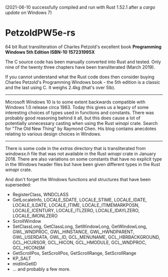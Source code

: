 (2021-06-10 successfully compiled and run with Rust 1.52.1 after a *cargo update* on Windows 7)

# PetzoldPW5e-rs
64 bit Rust transliteration of Charles Petzold's excellent book **Programming Windows 
5th Edition ISBN-10 157231995X**

The C source code has been manually converted into Rust and tested. 
Only nine of the twenty three chapters have been transliterated (March 2019).

If you cannot understand what the Rust code does then consider buying Charles Petzold's 
Programming Windows book - the 5th edition is a classic and the last using C.
It weighs 2.4kg (that's over 5lb).

---

Microsoft Windows 10 is to some extent backwards compatible with Windows 1.0 release 
circa 1983. Today this gives us a legacy of some interesting choices of types used 
in functions and constants. There was probably good reasoning behind it all,
but this does cause a lot of potentially unnecessary casting when using the Rust
*winapi* crate. Search for "The Old New Thing" by Raymond Chen. His blog contains
anecdotes relating to various design choices in Windows.
___

There is some code in the *extras* directory that is transliterated from 
*windowsx.h* file that was not available in the Rust *winapi* crate in January 2018.
There are also variations on some constants that have no explicit type in the 
Windows header files but have been given different types in the Rust *winapi* crate.

And don't forget the Windows functions and structures that have been superseded:

- RegisterClass, WNDCLASS
- GetLocaleInfo, LOCALE_SDATE, LOCALE_STIME, LOCALE_IDATE, LOCALE_ILDATE, LOCALE_ITIME, 
  LOCALE_ITIMEMARKPOSN, LOCALE_ICENTURY, LOCALE_ITLZERO, LOCALE_IDAYLZERO, LOCALE_IMONLZERO
- ScrollWindow
- SetClassLong, GetClassLong, SetWindowLong, GetWindowLong, GWL_WNDPROC, GWL_HINSTANCE, 
  GWL_HWNDPARENT, GWL_USERDATA, GWL_ID, GCL_MENUNAME, GCL_HBRBACKGROUND, GCL_HCURSOR, GCL_HICON,
  GCL_HMODULE, GCL_WNDPROC, GCL_HICONSM  
- GetScrollPos, SetScrollPos, GetScrollRange, SetScrollRange
- KP_SALT
- midiInGetID
- ... and probably a few more.
